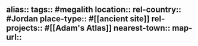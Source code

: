 alias::
tags:: #megalith
location::
rel-country:: #Jordan
place-type:: #[[ancient site]]
rel-projects:: #[[Adam's Atlas]]
nearest-town::
map-url::
-

